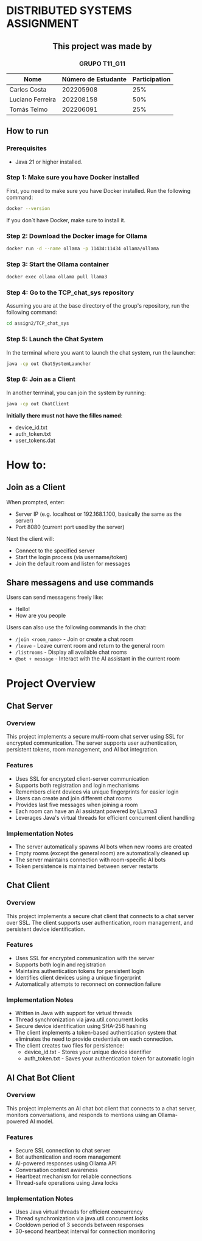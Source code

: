 # DISTRIBUTED SYSTEMS ASSIGNMENT
<h2 align="center">This project was made by</h2>
<h3 align="center">GRUPO T11_G11</h3>

<div align="center">

| Nome            | Número de Estudante | Participation |
|-----------------|---------------------|---------------|
| Carlos Costa    | 202205908           | 25%           | 
| Luciano Ferreira| 202208158           | 50%           |
| Tomás Telmo     | 202206091           | 25%           | 

</div>

## How to run

### Prerequisites
- Java 21 or higher installed.

### Step 1: Make sure you have Docker installed
First, you need to make sure you have Docker installed. Run the following command:
```bash
docker --version
```

If you don´t have Docker, make sure to install it.

### Step 2: Download the Docker image for Ollama
```bash
docker run -d --name ollama -p 11434:11434 ollama/ollama
```
### Step 3: Start the Ollama container
```bash
docker exec ollama ollama pull llama3
```

### Step 4: Go to the TCP_chat_sys repository
Assuming you are at the base directory of the group's repository, run the following command:
```bash
cd assign2/TCP_chat_sys
```

### Step 5: Launch the Chat System
In the terminal where you want to launch the chat system, run the launcher:
```bash
java -cp out ChatSystemLauncher
```

### Step 6: Join as a Client

In another terminal, you can join the system by running:
```bash
java -cp out ChatClient
```

**Initially there must not have the filles named**: 
- device_id.txt
- auth_token.txt
- user_tokens.dat


# How to:
## Join as a Client
When prompted, enter:
- Server IP (e.g. localhost or 192.168.1.100, basically the same as the server)
- Port 8080 (current port used by the server)

Next the client will:
- Connect to the specified server
- Start the login process (via username/token)
- Join the default room and listen for messages

## Share messagens and use commands
Users can send messagens freely like:
- Hello!
- How are you people

Users can also use the following commands in the chat:
- `/join <room_name>` - Join or create a chat room
- `/leave` - Leave current room and return to the general room
- `/listrooms` - Display all available chat rooms
- `@bot + message` - Interact with the AI assistant in the current room


# Project Overview
## Chat Server
### Overview
This project implements a secure multi-room chat server using SSL for encrypted communication. The server supports user authentication, persistent tokens, room management, and AI bot integration.

### Features

- Uses SSL for encrypted client-server communication
- Supports both registration and login mechanisms
- Remembers client devices via unique fingerprints for easier login
- Users can create and join different chat rooms
- Provides last five messages when joining a room
- Each room can have an AI assistant powered by LLama3
- Leverages Java's virtual threads for efficient concurrent client handling

### Implementation Notes
- The server automatically spawns AI bots when new rooms are created
- Empty rooms (except the general room) are automatically cleaned up
- The server maintains connection with room-specific AI bots
- Token persistence is maintained between server restarts

## Chat Client
### Overview
This project implements a secure chat client that connects to a chat server over SSL. The client supports user authentication, room management, and persistent device identification.

### Features
- Uses SSL for encrypted communication with the server
- Supports both login and registration
- Maintains authentication tokens for persistent login
- Identifies client devices using a unique fingerprint
- Automatically attempts to reconnect on connection failure

### Implementation Notes
- Written in Java with support for virtual threads
- Thread synchronization via java.util.concurrent.locks
- Secure device identification using SHA-256 hashing
- The client implements a token-based authentication system that eliminates the need to provide credentials on each connection.
- The client creates two files for persistence:
    - device_id.txt - Stores your unique device identifier
    - auth_token.txt - Saves your authentication token for automatic login





## AI Chat Bot Client
### Overview
This project implements an AI chat bot client that connects to a chat server, monitors conversations, and responds to mentions using an Ollama-powered AI model.

### Features
- Secure SSL connection to chat server
- Bot authentication and room management
- AI-powered responses using Ollama API
- Conversation context awareness
- Heartbeat mechanism for reliable connections
- Thread-safe operations using Java locks

### Implementation Notes
- Uses Java virtual threads for efficient concurrency
- Thread synchronization via java.util.concurrent.locks
- Cooldown period of 3 seconds between responses
- 30-second heartbeat interval for connection monitoring